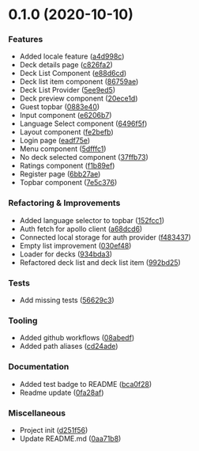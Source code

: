 # 0.1.0 (2020-10-10)


### Features

- Added locale feature ([a4d998c](https://github.com/Miczeq22/brainflash-app/commit/a4d998c20b3fad2348b53b636652adc5e95f3f4d))
- Deck details page ([c826fa2](https://github.com/Miczeq22/brainflash-app/commit/c826fa28b21aa21c42397604764f0aa090d00cdf))
- Deck List Component ([e88d6cd](https://github.com/Miczeq22/brainflash-app/commit/e88d6cdcdbffb18d95777fba4d3c2f6f9a27909b))
- Deck list item component ([86759ae](https://github.com/Miczeq22/brainflash-app/commit/86759aebacc500f250cae836ec33c84634596d89))
- Deck List Provider ([5ee9ed5](https://github.com/Miczeq22/brainflash-app/commit/5ee9ed5b0b26db8e293466427fb2597f863df185))
- Deck preview component ([20ece1d](https://github.com/Miczeq22/brainflash-app/commit/20ece1d9bf89516286c4a3c732d52b79f7f45c61))
- Guest topbar ([0883e40](https://github.com/Miczeq22/brainflash-app/commit/0883e40b345c95b64ec167bfd69bf1e98e7b57d8))
- Input component ([e6206b7](https://github.com/Miczeq22/brainflash-app/commit/e6206b7bbbe5aa4ab41ee087cb81605dcbc468e8))
- Language Select component ([6496f5f](https://github.com/Miczeq22/brainflash-app/commit/6496f5fc0ec8e247458dcecd5685500dbe5ef1c1))
- Layout component ([fe2befb](https://github.com/Miczeq22/brainflash-app/commit/fe2befbb33dd0c36a257c5d51dabde227dd4f0b3))
- Login page ([eadf75e](https://github.com/Miczeq22/brainflash-app/commit/eadf75eebaf5572dc1554914c44d5021d5df8c8e))
- Menu component ([5dfffc1](https://github.com/Miczeq22/brainflash-app/commit/5dfffc1648899f3a0d9d6694919dd6df6b96df58))
- No deck selected component ([37ffb73](https://github.com/Miczeq22/brainflash-app/commit/37ffb73b45d1be09a761c65f9d8adc71fb2e5673))
- Ratings component ([f1b89ef](https://github.com/Miczeq22/brainflash-app/commit/f1b89ef38a4696bc80384e230d51657d19b78537))
- Register page ([6bb27ae](https://github.com/Miczeq22/brainflash-app/commit/6bb27ae069b1e15db8b073c92c4b7809df61f2dd))
- Topbar component ([7e5c376](https://github.com/Miczeq22/brainflash-app/commit/7e5c3767550fe1478d82d0699041192a790e12fe))


### Refactoring & Improvements

- Added language selector to topbar ([152fcc1](https://github.com/Miczeq22/brainflash-app/commit/152fcc15ec8b0762e2eb396ec576ee75cb708c9d))
- Auth fetch for apollo client ([a68dcd6](https://github.com/Miczeq22/brainflash-app/commit/a68dcd6c7902a4db34c6f406b6ac7de9411c3b49))
- Connected local storage for auth provider ([f483437](https://github.com/Miczeq22/brainflash-app/commit/f4834372c131d2706ea2d1d99f6060b908b2d568))
- Empty list improvement ([030ef48](https://github.com/Miczeq22/brainflash-app/commit/030ef48387b7fb87289dfee050c3eca413b4345a))
- Loader for decks ([934bda3](https://github.com/Miczeq22/brainflash-app/commit/934bda360a452d380c98ea551a530635b5665b37))
- Refactored deck list and deck list item ([992bd25](https://github.com/Miczeq22/brainflash-app/commit/992bd25b6988955b343d829afc8fc902edd80504))


### Tests

- Add missing tests ([56629c3](https://github.com/Miczeq22/brainflash-app/commit/56629c34b8d1651f0d1d882c50a5070757991f7e))


### Tooling

- Added github workflows ([08abedf](https://github.com/Miczeq22/brainflash-app/commit/08abedfbe205b6b15c8e136e2b9001128bdfbb94))
- Added path aliases ([cd24ade](https://github.com/Miczeq22/brainflash-app/commit/cd24ade542d71b3b478cdce17de982dbfa67baa5))


### Documentation

- Added test badge to README ([bca0f28](https://github.com/Miczeq22/brainflash-app/commit/bca0f28f5663ee607c7c704d27ed5f5e4ff9178f))
- Readme update ([0fa28af](https://github.com/Miczeq22/brainflash-app/commit/0fa28af39b3dedf70601474c425de88cd59c1021))


### Miscellaneous

- Project init ([d251f56](https://github.com/Miczeq22/brainflash-app/commit/d251f5692c4d62d1ff378c24fb220583e5075b7a))
- Update README.md ([0aa71b8](https://github.com/Miczeq22/brainflash-app/commit/0aa71b84097b53e773776dbbfddae800927c9e10))


